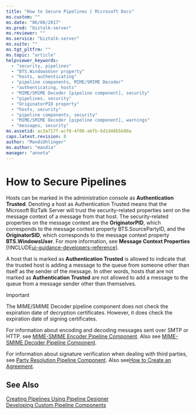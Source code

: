 ```yaml
---
title: "How to Secure Pipelines | Microsoft Docs"
ms.custom: ""
ms.date: "06/08/2017"
ms.prod: "biztalk-server"
ms.reviewer: ""
ms.service: "biztalk-server"
ms.suite: ""
ms.tgt_pltfrm: ""
ms.topic: "article"
helpviewer_keywords: 
  - "security, pipelines"
  - "BTS.WindowsUser property"
  - "hosts, authenticating"
  - "pipeline components, MIME/SMIME Decoder"
  - "authenticating, hosts"
  - "MIME/SMIME Decoder [pipeline component], security"
  - "pipelines, security"
  - "OriginatorPID property"
  - "hosts, security"
  - "pipeline components, security"
  - "MIME/SMIME Decoder [pipeline component], warnings"
  - "messages, security"
ms.assetid: ac3a717f-acf8-4f08-a6fb-6d1d48b5b80a
caps.latest.revision: 8
author: "MandiOhlinger"
ms.author: "mandia"
manager: "anneta"
---
```

# How to Secure Pipelines
Hosts can be marked in the administration console as **Authentication Trusted**. Denoting a host as Authentication Trusted means that the Microsoft BizTalk Server will trust the security-related properties sent on the message context of a message from that host. The security-related properties on the message context are the **OriginatorPID**, which corresponds to the message context property BTS.SourcePartyID, and the **OriginatorSID**, which corresponds to the message context property **BTS.WindowsUser**. For more information, see **Message Context Properties** [!INCLUDE[ui-guidance-developers-reference](../includes/ui-guidance-developers-reference.md)].  
  
 A host that is marked as **Authentication Trusted** is allowed to indicate that the trusted host is adding a message to the queue from someone other than itself as the sender of the message. In other words, hosts that are not marked as **Authentication Trusted** are not allowed to add a message to the queue from a message sender other than themselves.  
  
> [!IMPORTANT]
>  The MIME/SMIME Decoder pipeline component does not check the expiration date of decryption certificates. However, it does check the expiration date of signing certificates.  
  
 For information about encoding and decoding messages sent over SMTP or HTTP, see [MIME-SMIME Encoder Pipeline Component](../core/mime-smime-encoder-pipeline-component.md). Also see [MIME-SMIME Decoder Pipeline Component](../core/mime-smime-decoder-pipeline-component.md).  
  
 For information about signature verification when dealing with third parties, see [Party Resolution Pipeline Component](../core/party-resolution-pipeline-component.md). Also see[How to Create an Agreement](http://msdn.microsoft.com/library/f8608cf7-8ac5-4f02-805e-5a0bdf19ca8c).  
  
## See Also  
 [Creating Pipelines Using Pipeline Designer](../core/creating-pipelines-using-pipeline-designer.md)   
 [Developing Custom Pipeline Components](../core/developing-custom-pipeline-components.md)